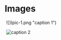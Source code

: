 # Images

<align center>
<img width=5in border_width=1.5pt>![](pic-1.png "caption 1")</img>

<img width=5in border_width=1.5pt>![](pic-2.png "caption 2")</img>
</align>
